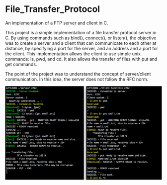 # File_Transfer_Protocol
An implementation of a FTP server and client in C.

This project is a simple implementation of a file transfer protocol server in C.
By using commands such as bind(), connect(), or listen(), the objective was to create a server and a client that can communicate to each other at distance, by specifying a port for the server, and an address and a port for the client.
This implementation allows the client to use simple unix commands: ls, pwd, and cd. It also allows the transfer of files with put and get commands.

The point of the project was to understand the concept of server/client communication. In this idea, the server does not follow the RFC norm.

![Alt text](./cover/ft_p_screenshot.png "Ft_p screenshot")
